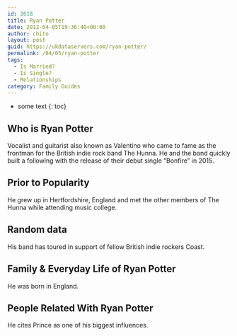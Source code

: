 ```yaml
---
id: 2618
title: Ryan Potter
date: 2012-04-05T19:36:40+00:00
author: chito
layout: post
guid: https://ukdataservers.com/ryan-potter/
permalink: /04/05/ryan-potter
tags:
  - Is Married?
  - Is Single?
  - Relationships
category: Family Guides
---
```


* some text
{: toc}
          
          
## Who is  Ryan Potter
                  
                  
                  
Vocalist and guitarist also known as Valentino who came to fame as the frontman for the British indie rock band The Hunna. He and the band quickly built a following with the release of their debut single &#8220;Bonfire&#8221; in 2015.
                  
                
                
                
## Prior to Popularity 
                  
                  
                  
He grew up in Hertfordshire, England and met the other members of The Hunna while attending music college.
                  
                
                
                
## Random data 
                  
                  
                  
His band has toured in support of fellow British indie rockers Coast.
                  
                
                
                
## Family & Everyday Life of Ryan Potter
                  
                  
                  
He was born in England.
                  
                
                
                
## People Related With  Ryan Potter
                  
                  
                  
He cites Prince as one of his biggest influences.
                  
                
              
            
          
          
          
    
    
  
